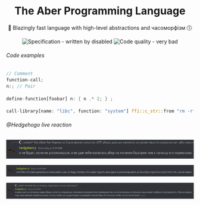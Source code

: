 <div align="center">
    <h1> The Aber Programming Language </h1>
    <p> 🚀 Blazingly fast language with high-level abstractions and часоморфiзм 🕔</p>
    <img src="https://img.shields.io/static/v1?label=Specification&message=written+by+disabled&color=2ea44f" alt="Specification - written by disabled">
    <img src="https://img.shields.io/static/v1?label=Code+quality&message=very+bad&color=b00000" alt="Code quality - very bad">
</div>

###### Code examples

```rust
// Comment
function-call;
n:; // Pair

define-function[foobar] n: { n .* 2; } ;

call-library[name: "libc", function: "system"] ffi::c_str::from "rm -rf aber/\0";
```

###### @Hedgehogo live reaction

![.github/hedgehogo.png](.github/hedgehogo.png)

![.github/hedgehogo-2.png](.github/hedgehogo-2.png)

![.github/hedgehogo-3.png](.github/hedgehogo-3.png)

